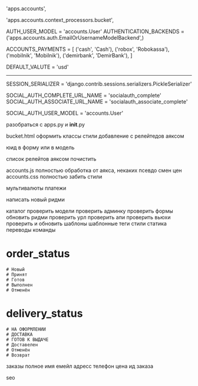 'apps.accounts',

'apps.accounts.context_processors.bucket',

AUTH_USER_MODEL = 'accounts.User'
AUTHENTICATION_BACKENDS = ('apps.accounts.auth.EmailOrUsernameModelBackend',)


ACCOUNTS_PAYMENTS = [
    ('cash', 'Cash'),
    ('robox', 'Robokassa'),
    ('mobilnik', 'Mobilnik'),
    ('demirbank', 'DemirBank'),
]

DEFAULT_VALUTE = 'usd'


---	
SESSION_SERIALIZER = 'django.contrib.sessions.serializers.PickleSerializer'

SOCIAL_AUTH_COMPLETE_URL_NAME  = 'socialauth_complete'
SOCIAL_AUTH_ASSOCIATE_URL_NAME = 'socialauth_associate_complete'

SOCIAL_AUTH_USER_MODEL = 'accounts.User'


разобраться с apps.py и __init__.py





bucket.html
	оформить
	классы
	стили
	добавление с релейтедов аяксом

юид в форму или в модель

список релейтов аяксом
почистить

accounts.js полностью обработка от аякса, некаких псевдо смен цен
accounts.css полностью забить стили


мультивалюты
платежи

написать новый ридми




каталог
	проверить модели
	проверить админку
	проверить формы
	обновить ридми
	проверить урл
	проверить апи
	проверить вьюхи
	проверить и обновить шаблоны
	шаблонные теги
	стили
	статика
	переводы
	команды


# order_status
	# Новый
	# Принят
	# Готов
	# Выполнен
	# Отменён


# delivery_status
	# НА ОФОРМЛЕНИИ
	# ДОСТАВКА
	# ГОТОВ К ВЫДАЧЕ
	# Доставелен
	# Отменён
	# Возврат



заказы
	полное имя
	емейл
	адресс
	телефон
	цена
	ид заказа




seo


